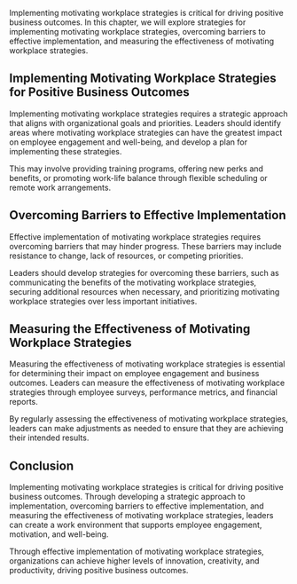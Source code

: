 
Implementing motivating workplace strategies is critical for driving positive business outcomes. In this chapter, we will explore strategies for implementing motivating workplace strategies, overcoming barriers to effective implementation, and measuring the effectiveness of motivating workplace strategies.

Implementing Motivating Workplace Strategies for Positive Business Outcomes
---------------------------------------------------------------------------

Implementing motivating workplace strategies requires a strategic approach that aligns with organizational goals and priorities. Leaders should identify areas where motivating workplace strategies can have the greatest impact on employee engagement and well-being, and develop a plan for implementing these strategies.

This may involve providing training programs, offering new perks and benefits, or promoting work-life balance through flexible scheduling or remote work arrangements.

Overcoming Barriers to Effective Implementation
-----------------------------------------------

Effective implementation of motivating workplace strategies requires overcoming barriers that may hinder progress. These barriers may include resistance to change, lack of resources, or competing priorities.

Leaders should develop strategies for overcoming these barriers, such as communicating the benefits of the motivating workplace strategies, securing additional resources when necessary, and prioritizing motivating workplace strategies over less important initiatives.

Measuring the Effectiveness of Motivating Workplace Strategies
--------------------------------------------------------------

Measuring the effectiveness of motivating workplace strategies is essential for determining their impact on employee engagement and business outcomes. Leaders can measure the effectiveness of motivating workplace strategies through employee surveys, performance metrics, and financial reports.

By regularly assessing the effectiveness of motivating workplace strategies, leaders can make adjustments as needed to ensure that they are achieving their intended results.

Conclusion
----------

Implementing motivating workplace strategies is critical for driving positive business outcomes. Through developing a strategic approach to implementation, overcoming barriers to effective implementation, and measuring the effectiveness of motivating workplace strategies, leaders can create a work environment that supports employee engagement, motivation, and well-being.

Through effective implementation of motivating workplace strategies, organizations can achieve higher levels of innovation, creativity, and productivity, driving positive business outcomes.
